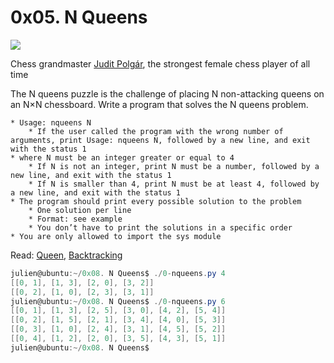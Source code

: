# 0x05. N Queens
<img src="http://www.crestbook.com/files/Judit-photo1_602x433.jpg">

Chess grandmaster [Judit Polgár](https://en.wikipedia.org/wiki/Judit_Polg%C3%A1r), the strongest female chess player of all time

The N queens puzzle is the challenge of placing N non-attacking queens on an N×N chessboard. Write a program that solves the N queens problem.

    * Usage: nqueens N
        * If the user called the program with the wrong number of arguments, print Usage: nqueens N, followed by a new line, and exit with the status 1
    * where N must be an integer greater or equal to 4
        * If N is not an integer, print N must be a number, followed by a new line, and exit with the status 1
        * If N is smaller than 4, print N must be at least 4, followed by a new line, and exit with the status 1
    * The program should print every possible solution to the problem
        * One solution per line
        * Format: see example
        * You don’t have to print the solutions in a specific order
    * You are only allowed to import the sys module
Read: [Queen](https://en.wikipedia.org/wiki/Queen_%28chess%29), [Backtracking](https://en.wikipedia.org/wiki/Backtracking)

```powershell
julien@ubuntu:~/0x08. N Queens$ ./0-nqueens.py 4
[[0, 1], [1, 3], [2, 0], [3, 2]]
[[0, 2], [1, 0], [2, 3], [3, 1]]
julien@ubuntu:~/0x08. N Queens$ ./0-nqueens.py 6
[[0, 1], [1, 3], [2, 5], [3, 0], [4, 2], [5, 4]]
[[0, 2], [1, 5], [2, 1], [3, 4], [4, 0], [5, 3]]
[[0, 3], [1, 0], [2, 4], [3, 1], [4, 5], [5, 2]]
[[0, 4], [1, 2], [2, 0], [3, 5], [4, 3], [5, 1]]
julien@ubuntu:~/0x08. N Queens$
```